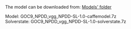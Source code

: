 The model can be downloaded from: [Models' folder](https://drive.google.com/open?id=1Amp9jJSu32tZ_DHe_ljziGzC-fE42Pfg)

Model: GOC9_NPDD_vgg_NPDD-SL-1.0-caffemodel.7z<br>
Solverstate: GOC9_NPDD_vgg_NPDD-SL-1.0-solverstate.7z
